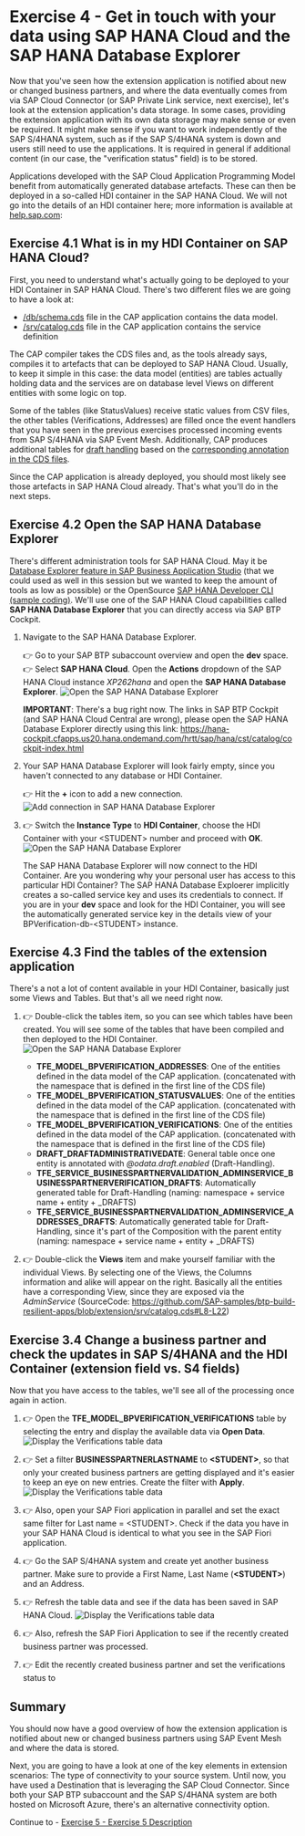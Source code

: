 # Exercise 4 - Get in touch with your data using SAP HANA Cloud and the SAP HANA Database Explorer

Now that you've seen how the extension application is notified about new or changed business partners, and where the data eventually comes from via SAP Cloud Connector (or SAP Private Link service, next exercise), let's look at the extension application's data storage. In some cases, providing the extension application with its own data storage may make sense or even be required. It might make sense if you want to work independently of the SAP S/4HANA system, such as if the SAP S/4HANA system is down and users still need to use the applications. It is required in general if additional content (in our case, the "verification status" field) is to be stored.

Applications developed with the SAP Cloud Application Programming Model benefit from automatically generated database artefacts. These can then be deployed in a so-called HDI container in the SAP HANA Cloud. We will not go into the details of an HDI container here; more information is available at [help.sap.com](https://help.sap.com/docs/SAP_HANA_PLATFORM/3823b0f33420468ba5f1cf7f59bd6bd9/e28abca91a004683845805efc2bf967c.html?version=2.0.04&locale=en-US): 

## Exercise 4.1 What is in my HDI Container on SAP HANA Cloud?

First, you need to understand what's actually going to be deployed to your HDI Container in SAP HANA Cloud. There's two different files we are going to have a look at: 

- [/db/schema.cds](https://github.com/SAP-samples/btp-build-resilient-apps/blob/extension/db/schema.cds) file in the CAP application contains the data model.
- [/srv/catalog.cds](https://github.com/SAP-samples/btp-build-resilient-apps/blob/extension/srv/catalog.cds) file in the CAP application contains the service definition

The CAP compiler takes the CDS files and, as the tools already says, compiles it to artefacts that can be deployed to SAP HANA Cloud. Usually, to keep it simple in this case: the data model (entities) are tables actually holding data and the services are on database level Views on different entities with some logic on top. 

Some of the tables (like StatusValues) receive static values from CSV files, the other tables (Verifications, Addresses) are filled once the event handlers that you have seen in the previous exercises processed incoming events from SAP S/4HANA via SAP Event Mesh. Additionally, CAP produces additional tables for [draft handling](https://help.sap.com/docs/ABAP_PLATFORM_NEW/468a97775123488ab3345a0c48cadd8f/ed9aa41c563a44b18701529c8327db4d.html?version=202110.000&locale=en-US) based on the [corresponding annotation in the CDS files](https://github.com/SAP-samples/btp-build-resilient-apps/blob/extension/srv/catalog.cds#L7).

Since the CAP application is already deployed, you should most likely see those artefacts in SAP HANA Cloud already. That's what you'll do in the next steps. 

## Exercise 4.2 Open the SAP HANA Database Explorer

There's different administration tools for SAP HANA Cloud. May it be [Database Explorer feature in SAP Business Application Studio](https://blogs.sap.com/2020/12/23/sap-hana-cloud-and-sap-business-application-studio/) (that we could used as well in this session but we wanted to keep the amount of tools as low as possible) or the OpenSource [SAP HANA Developer CLI (sample coding)](https://github.com/SAP-samples/hana-developer-cli-tool-example). We'll use one of the SAP HANA Cloud capabilities called **SAP HANA Database Explorer** that you can directly access via SAP BTP Cockpit. 

1. Navigate to the SAP HANA Database Explorer. 

    👉 Go to your SAP BTP subaccount overview and open the **dev** space.
    👉 Select **SAP HANA Cloud**. Open the **Actions** dropdown of the SAP HANA Cloud instance *XP262hana* and open the **SAP HANA Database Explorer**. 
    ![Open the SAP HANA Database Explorer](images/hana_dbexplorer.png)

    **IMPORTANT**: There's a bug right now. The links in SAP BTP Cockpit (and SAP HANA Cloud Central are wrong), please open the SAP HANA Database Explorer directly using this link: <https://hana-cockpit.cfapps.us20.hana.ondemand.com/hrtt/sap/hana/cst/catalog/cockpit-index.html>

2. Your SAP HANA Database Explorer will look fairly empty, since you haven't connected to any database or HDI Container. 
    
    👉 Hit the **+** icon to add a new connection. 
    ![Add connection in SAP HANA Database Explorer](images/dbexplorer_add_db.png)

3. 👉 Switch the **Instance Type** to **HDI Container**, choose the HDI Container with your \<STUDENT> number and proceed with **OK**.
    ![Open the SAP HANA Database Explorer](images/open_hdicontainer.png)

    The SAP HANA Database Explorer will now connect to the HDI Container. Are you wondering why your personal user has access to this particular HDI Container? The SAP HANA Database Exploerer implicitly creates a so-called service key and uses its credentials to connect. If you are in your **dev** space and look for the HDI Container, you will see the automatically generated service key in the details view of your BPVerification-db-\<STUDENT> instance. 

## Exercise 4.3 Find the tables of the extension application

There's a not a lot of content available in your HDI Container, basically just some Views and Tables. But that's all we need right now. 

1. 👉 Double-click the tables item, so you can see which tables have been created. You will see some of the tables that have been compiled and then deployed to the HDI Container.
    ![Open the SAP HANA Database Explorer](images/tables_details.png)

    - **TFE_MODEL_BPVERIFICATION_ADDRESSES**: One of the entities defined in the data model of the CAP application. (concatenated with the namespace that is defined in the first line of the CDS file)
    - **TFE_MODEL_BPVERIFICATION_STATUSVALUES**: One of the entities defined in the data model of the CAP application. (concatenated with the namespace that is defined in the first line of the CDS file)
    - **TFE_MODEL_BPVERIFICATION_VERIFICATIONS**: One of the entities defined in the data model of the CAP application. (concatenated with the namespace that is defined in the first line of the CDS file)
    - **DRAFT_DRAFTADMINISTRATIVEDATE**: General table once one entity is annotated with *@odata.draft.enabled* (Draft-Handling).
    - **TFE_SERVICE_BUSINESSPARTNERVALIDATION_ADMINSERVICE_BUSINESSPARTNERVERIFICATION_DRAFTS**: Automatically generated table for Draft-Handling (naming: namespace + service name + entity + _DRAFTS)
    - **TFE_SERVICE_BUSINESSPARTNERVALIDATION_ADMINSERVICE_ADDRESSES_DRAFTS**: Automatically generated table for Draft-Handling, since it's part of the Composition with the parent entity (naming: namespace + service name + entity + _DRAFTS)

2. 👉 Double-click the **Views** item and make yourself familiar with the individual Views. By selecting one of the Views, the Columns information and alike will appear on the right. Basically all the entities have a corresponding View, since they are exposed via the *AdminService* (SourceCode: <https://github.com/SAP-samples/btp-build-resilient-apps/blob/extension/srv/catalog.cds#L8-L22>)
   
## Exercise 3.4 Change a business partner and check the updates in SAP S/4HANA and the HDI Container (extension field vs. S4 fields)

Now that you have access to the tables, we'll see all of the processing once again in action. 

1. 👉 Open the **TFE_MODEL_BPVERIFICATION_VERIFICATIONS** table by selecting the entry and display the available data via **Open Data**. 
    ![Display the Verifications table data](images/open_data.png)

2. 👉 Set a filter **BUSINESSPARTNERLASTNAME** to **\<STUDENT>**, so that only your created business partners are getting displayed and it's easier to keep an eye on new entries. Create the filter with **Apply**.
    ![Display the Verifications table data](images/set_bplastname_filter.png)
   
3. 👉 Also, open your SAP Fiori application in parallel and set the exact same filter for Last name = \<STUDENT>. Check if the data you have in your SAP HANA Cloud is identical to what you see in the SAP Fiori application. 

4. 👉 Go the SAP S/4HANA system and create yet another business partner. Make sure to provide a First Name, Last Name (**\<STUDENT>**) and an Address.
   
5. 👉 Refresh the table data and see if the data has been saved in SAP HANA Cloud.
    ![Display the Verifications table data](images/refresh_table_data.png)

6. 👉 Also, refresh the SAP Fiori Application to see if the recently created business partner was processed. 

7. 👉 Edit the recently created business partner and set the verifications status to 

## Summary

You should now have a good overview of how the extension application is notified about new or changed business partners using SAP Event Mesh and where the data is stored. 

Next, you are going to have a look at one of the key elements in extension scenarios: The type of connectivity to your source system. Until now, you have used a Destination that is leveraging the SAP Cloud Connector. Since both your SAP BTP subaccount and the SAP S/4HANA system are both hosted on Microsoft Azure, there's an alternative connectivity option. 

Continue to - [Exercise 5 - Exercise 5 Description](../ex5/README.md)

